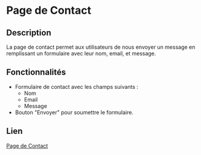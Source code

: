 # Page de Contact

## Description
La page de contact permet aux utilisateurs de nous envoyer un message en remplissant un formulaire avec leur nom, email, et message.

## Fonctionnalités
- Formulaire de contact avec les champs suivants :
  - Nom
  - Email
  - Message
- Bouton "Envoyer" pour soumettre le formulaire.

## Lien
[Page de Contact](contact.html)